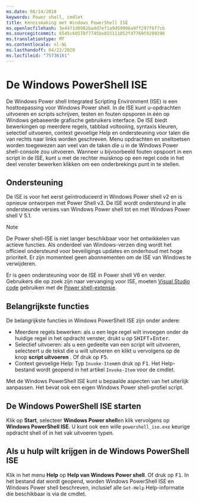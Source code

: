 ```yaml
---
ms.date: 08/14/2018
keywords: Power shell, cmdlet
title: Kennismaking met Windows PowerShell ISE
ms.openlocfilehash: 3e4471d0982ba4d7ef1a9d59906a9ff297f6f7cb
ms.sourcegitcommit: 6545c60578f7745be015111052fd7769f8289296
ms.translationtype: MT
ms.contentlocale: nl-NL
ms.lasthandoff: 04/22/2020
ms.locfileid: "75736161"
---
```

# <a name="the-windows-powershell-ise"></a>De Windows PowerShell ISE

De Windows Power shell Integrated Scripting Environment (ISE) is een hosttoepassing voor Windows Power shell. In de ISE kunt u-opdrachten uitvoeren en scripts schrijven, testen en fouten opsporen in één op Windows gebaseerde grafische gebruikers interface. De ISE biedt bewerkingen op meerdere regels, tabblad voltooiing, syntaxis kleuren, selectief uitvoeren, context gevoelige Help en ondersteuning voor talen die van rechts naar links worden geschreven. Menu opdrachten en sneltoetsen worden toegewezen aan veel van de taken die u in de Windows Power shell-console zou uitvoeren. Wanneer u bijvoorbeeld fouten opspoort in een script in de ISE, kunt u met de rechter muisknop op een regel code in het deel venster bewerken klikken om een onderbrekings punt in te stellen.

## <a name="support"></a>Ondersteuning

De ISE is voor het eerst geïntroduceerd in Windows Power shell v2 en is opnieuw ontworpen met Power Shell v3. De ISE wordt ondersteund in alle ondersteunde versies van Windows Power shell tot en met Windows Power shell V 5.1.

> [!NOTE]
> De Power shell-ISE is niet langer beschikbaar voor het ontwikkelen van actieve functies. Als onderdeel van Windows-verzen ding wordt het officieel ondersteund voor beveiligings updates en onderhoud met hoge prioriteit.
> Er zijn momenteel geen abonnementen om de ISE van Windows te verwijderen.
>
> Er is geen ondersteuning voor de ISE in Power shell V6 en verder. Gebruikers die op zoek zijn naar vervanging voor ISE, moeten [Visual Studio code](https://code.visualstudio.com/) gebruiken met de [Power shell-extensie](https://marketplace.visualstudio.com/items?itemName=ms-vscode.PowerShell).

## <a name="key-features"></a>Belangrijkste functies

De belangrijkste functies in Windows PowerShell ISE zijn onder andere:

- Meerdere regels bewerken: als u een lege regel wilt invoegen onder de huidige regel in het opdracht venster, drukt u op <kbd>SHIFT</kbd>+<kbd>Enter</kbd>.
- Selectief uitvoeren: als u een gedeelte van een script wilt uitvoeren, selecteert u de tekst die u wilt uitvoeren en klikt u vervolgens op de knop **script uitvoeren** . Of druk op <kbd>F5</kbd>.
- Context gevoelige Help: Typ `Invoke-Item`en druk op <kbd>F1</kbd>. Het Help-bestand wordt geopend in het artikel `Invoke-Item` voor de cmdlet.

Met de Windows PowerShell ISE kunt u bepaalde aspecten van het uiterlijk aanpassen. Het bevat ook een eigen Windows Power shell-profiel script.

## <a name="to-start-the-windows-powershell-ise"></a>De Windows PowerShell ISE starten

Klik op **Start**, selecteer **Windows Power shell**en klik vervolgens op **Windows PowerShell ISE**.
U kunt ook een wille `powershell_ise.exe` keurige opdracht shell of in het vak uitvoeren typen.

## <a name="to-get-help-in-the-windows-powershell-ise"></a>Als u hulp wilt krijgen in de Windows PowerShell ISE

Klik in het menu **Help** op **Help van Windows Power shell**. Of druk op <kbd>F1</kbd>. In het bestand dat wordt geopend, worden Windows PowerShell ISE en Windows Power shell beschreven, inclusief alle `Get-Help` Help-informatie die beschikbaar is via de cmdlet.
